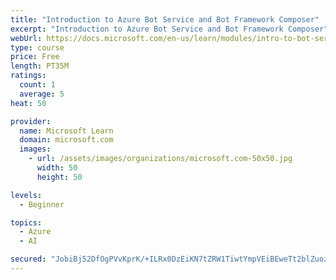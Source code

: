 ```yaml
---
title: "Introduction to Azure Bot Service and Bot Framework Composer"
excerpt: "Introduction to Azure Bot Service and Bot Framework Composer"
webUrl: https://docs.microsoft.com/en-us/learn/modules/intro-to-bot-service-bot-framework-composer/
type: course
price: Free
length: PT35M
ratings:
  count: 1
  average: 5
heat: 50

provider:
  name: Microsoft Learn
  domain: microsoft.com
  images:
    - url: /assets/images/organizations/microsoft.com-50x50.jpg
      width: 50
      height: 50

levels:
  - Beginner

topics:
  - Azure
  - AI

secured: "JobiBj52DfOgPVvKprK/+ILRx0DzEiKN7tZRW1TiwtYmpVEiBEweTt2blZuozR+N9zpxKgZcHZbiQ/vJEQyAAtt+68ERtlIMh2OMoEYvws+pL3P+1qC4bzxA6Oc9eB5bAXHs0yeaqo2tMjRjhP3HRg8eNllV7bdewHVEk9brnkhbn7oB9ougfC+VrNjZJPLzN83ePkV5MHyTztlpvB1+LnhZXPL8SX5J3iGqngJ6HqC/8PFtBhsHkB20o75kDXkhmLOvZRpwTF0byhW4RMyjNPFglL0JS+2yY9EYqEe26M7b2C74orLVh6SuJobplVWIfp+ZRkruUBoGhv47KYWg5twYr2yQRhkOWjVEA9O+xK9rkqg9ttBtDecYpIL9tRcsYQN37ertXQb6oVYz0YVqHw==;co7g/RQYSVWyx+dWhqdJBg=="
---
```


